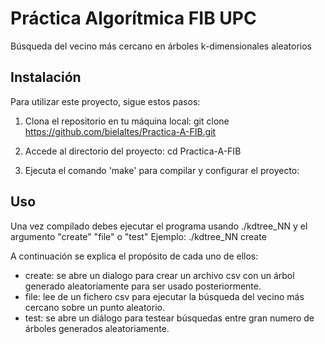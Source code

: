 # Práctica Algorítmica FIB UPC
Búsqueda del vecino más cercano en árboles k-dimensionales aleatorios

## Instalación

Para utilizar este proyecto, sigue estos pasos:

1. Clona el repositorio en tu máquina local:
git clone https://github.com/bielaltes/Practica-A-FIB.git

2. Accede al directorio del proyecto:
cd Practica-A-FIB

3. Ejecuta el comando 'make' para compilar y configurar el proyecto:

## Uso

Una vez compilado debes ejecutar el programa usando ./kdtree_NN y el argumento "create" "file" o "test"
Ejemplo:
  ./kdtree_NN create

A continuación se explica el propósito de cada uno de ellos:

- create: se abre un dialogo para crear un archivo csv con un árbol generado aleatoriamente para ser usado posteriormente.
- file: lee de un fichero csv para ejecutar la búsqueda del vecino más cercano sobre un punto aleatorio.
- test: se abre un diálogo para testear búsquedas entre gran numero de árboles generados aleatoriamente.

